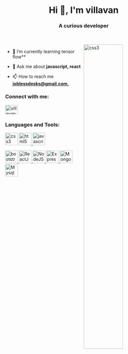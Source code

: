 <h1 align="center">Hi 👋, I'm villavan</h1>
<h3 align="center" >A curious developer</h3>
<br/>
<br/>
<img src="https://camo.githubusercontent.com/df1cb3964075abf5db50341b2e23cb1de1855ca3c522c15fdf6e94819694b150/68747470733a2f2f73756e7365746d65646961776176652e66696c65732e776f726470726573732e636f6d2f323031342f31312f322d312e676966" alt="css3" width="50%" align="right" />

- 🌱 I’m currently learning tensor flow**

- 💬 Ask me about **javascript, react**

- 📫 How to reach me **joblessdesks@gmail.com,**

<h3 align="left">Connect with me:</h3>
<p align="left">
<a href="https://instagram.com/villavan_" target="blank"><img align="center" src="https://raw.githubusercontent.com/rahuldkjain/github-profile-readme-generator/master/src/images/icons/Social/instagram.svg" alt="villavan_" height="30" width="40" /></a>
</p>
<h3 align="left">Languages and Tools:</h3>
 <img src="[https://raw.githubusercontent.com/devicons/devicon/master/icons/css3/css3-original-wordmark.svg](https://www.bing.com/images/search?view=detailV2&ccid=m%2b8QfyNF&id=9EC97974D01B1B0384AEDE8954E0B4B4D7040230&thid=OIP.m-8QfyNF7Uifb3TEHeNwHgHaFo&mediaurl=https%3a%2f%2fimg.sj33.cn%2fuploads%2fallimg%2f201401%2f7-140119235512218.jpg&exph=533&expw=700&q=css3+icon+svg&simid=608047707501114407&FORM=IRPRST&ck=B582271D49F5B0E6DC5F0295286BD4D6&selectedIndex=0)" alt="css3" width="40" height="40"/> </a> <a href="https://www.w3.org/html/" target="_blank" rel="noreferrer"> <img src="https://www.bing.com/images/search?view=detailV2&ccid=sxgAuWLS&id=9DCF0977F612BCBE79103050D1EA812F7046F899&thid=OIP.sxgAuWLSIvPXh0cZ2bmQvgHaIj&mediaurl=https%3a%2f%2fmpng.subpng.com%2f20180802%2ftpl%2fkisspng-logo-html5-brand-clip-art-%e6%9d%89-%e5%b1%b1-%e8%89%af-%e9%9b%84-5b62be01b565d5.334247781533197825743.jpg&exph=1040&expw=900&q=html5+icon+svg&simid=607994647494722360&FORM=IRPRST&ck=927E7040D2CE917AE74996C05893B260&selectedIndex=2" alt="html5" width="40" height="40"/> </a> <a href="https://developer.mozilla.org/en-US/docs/Web/JavaScript" target="_blank" rel="noreferrer"> <img src="https://www.bing.com/ck/a?!&&p=8645e9c262c8ba3dJmltdHM9MTY4MjIwODAwMCZpZ3VpZD0xNjQ3ZDRiNC0yMmE5LTYwYjYtMzRlOS1kYmMwMjMwNDYxN2UmaW5zaWQ9NTU0Mg&ptn=3&hsh=3&fclid=1647d4b4-22a9-60b6-34e9-dbc02304617e&u=a1L2ltYWdlcy9zZWFyY2g_cT1KYXZhc2NyaXB0JTIwSWNvbiUyMFNWRyZGT1JNPUlRRlJCQSZpZD02MDg5OTYzOThDRUJCQUJDNzc0Qjk2NjlGMTM4MDhENDAwRkRENjgx&ntb=1" alt="javascript" width="40" height="40"/> </a> <a href="https://reactjs.org/" target="_blank" rel="noreferrer">  <p align="left"> <a href="https://getbootstrap.com" target="_blank" rel="noreferrer"> <img src="[https://raw.githubusercontent.com/devicons/devicon/master/icons/bootstrap/bootstrap-plain-wordmark.svg](https://www.bing.com/images/search?view=detailV2&ccid=7HHjYiNd&id=24B9727ADEE15AB3ECBB4E907CD7C4702DC0E780&thid=OIP.7HHjYiNdT8wJUR3C87kglgAAAA&mediaurl=https%3a%2f%2fseeklogo.com%2fimages%2fB%2fbootstrap-5-logo-85A1F11F4F-seeklogo.com.png&exph=239&expw=300&q=bootstrap+5+icon+svg&simid=608033186228565371&FORM=IRPRST&ck=60AF9EEC540429AFEE0B943793865D69&selectedIndex=1)" alt="bootstrap" width="40" height="40"/> </a> <a href="https://www.w3schools.com/css/" target="_blank" rel="noreferrer"><img src="[https://raw.githubusercontent.com/devicons/devicon/master/icons/react/react-original-wordmark.svg](https://www.bing.com/images/search?view=detailV2&ccid=tHYR%2b6oY&id=B0263FFC7E1478A7DDBA7272C73F74AECB5550AC&thid=OIP.tHYR-6oYpduV1jPgI4QPVgHaHa&mediaurl=https%3a%2f%2fbanner2.cleanpng.com%2f20180720%2fzia%2fkisspng-react-javascript-library-web-development-vue-js-funding-icon-5b51604fbf7995.0841849115320597277843.jpg&exph=900&expw=900&q=react+5+icon+svg&simid=608019773056421380&FORM=IRPRST&ck=32EC9D6A2E1653484D520B89A5471FB0&selectedIndex=14)" alt="ReactJS" width="40" height="40"/> </a>
 <a href="https://www.w3schools.com/css/" target="_blank" rel="noreferrer"><img src="[https://raw.githubusercontent.com/devicons/devicon/master/icons/react/react-original-wordmark.svg](https://www.bing.com/images/search?view=detailV2&ccid=JN7F0%2b%2bI&id=4562B91DA744A3095E6A63AC91E574A43E04EA02&thid=OIP.JN7F0--I_PuieBoqbqeyFAHaHa&mediaurl=https%3a%2f%2fi0.pngocean.com%2ffiles%2f306%2f37%2f167%2fnode-js-javascript-web-application-express-js-computer-software-others.jpg&exph=728&expw=728&q=node+js+svg+icon&simid=607989686813525913&FORM=IRPRST&ck=60360C2182E1F1F128301728709BC110&selectedIndex=3)" alt="NodeJS" width="40" height="40"/> </a>
  <a href="https://www.w3schools.com/css/" target="_blank" rel="noreferrer"><img src="https://www.bing.com/images/search?view=detailV2&ccid=oDIj44uF&id=9EEDBE2E764B7128A2B0B65270932C63F2F46227&thid=OIP.oDIj44uFPQPmDnrxV98BqgHaDa&mediaurl=https%3a%2f%2fcaraguna.com%2fwp-content%2fuploads%2f2022%2f02%2fexpressjs.png&exph=602&expw=1308&q=express+js+svg+icon&simid=607988368245405556&FORM=IRPRST&ck=3C237CD3C872C40D17618657BFC0E141&selectedIndex=2" alt="ExpressJS" width="40" height="40"/> </a>
   <a href="https://www.w3schools.com/css/" target="_blank" rel="noreferrer"><img src="https://www.bing.com/images/search?view=detailV2&ccid=uWVaNIXR&id=5D2BB28956DCACFDDA526668BC2ED3B1E1A7A1A9&thid=OIP.uWVaNIXRBTyzo8S1f344mwHaHa&mediaurl=https%3a%2f%2fbrandeps.com%2ficon-download%2fM%2fMongodb-icon-vector-01.svg&exph=512&expw=512&q=mongodb+svg+icon&simid=608014000612256417&FORM=IRPRST&ck=3398416C08B40AC6829D372AA2B9131A&selectedIndex=22" alt="MongoDB" width="40" height="40"/> </a>
   <a href="https://www.w3schools.com/css/" target="_blank" rel="noreferrer"><img src=["https://raw.githubusercontent.com/devicons/devicon/master/icons/react/react-original-wordmark.svg](https://www.bing.com/images/search?view=detailV2&ccid=lIIc%2fsva&id=484083ECE274205FF8414FB40F342075EF1D8390&thid=OIP.lIIc_svaWdGdEJuEk7TBlgHaHa&mediaurl=https%3a%2f%2fcdn.freebiesupply.com%2flogos%2flarge%2f2x%2fmysql-5-logo-png-transparent.png&exph=2400&expw=2400&q=mysql+svg+icon&simid=608008739261648653&FORM=IRPRST&ck=A14B75F4B618B3DC38A0F8D5C3A1813A&selectedIndex=2)" alt="Mysql" width="40" height="40"/> </a>
